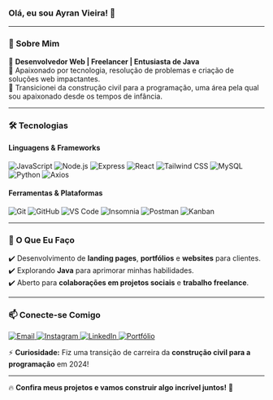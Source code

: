 ### Olá, eu sou Ayran Vieira! 👋

---

### 🚀 Sobre Mim

🔹 **Desenvolvedor Web | Freelancer | Entusiasta de Java**  
🔹 Apaixonado por tecnologia, resolução de problemas e criação de soluções web impactantes.  
🔹 Transicionei da construção civil para a programação, uma área pela qual sou apaixonado desde os tempos de infância.  

---

### 🛠️ Tecnologias

#### **Linguagens & Frameworks**
<p align="left">
  <img src="https://img.shields.io/badge/JavaScript-F7DF1E?style=for-the-badge&logo=javascript&logoColor=black" alt="JavaScript" />
  <img src="https://img.shields.io/badge/Node.js-339933?style=for-the-badge&logo=node.js&logoColor=white" alt="Node.js" />
  <img src="https://img.shields.io/badge/Express-000000?style=for-the-badge&logo=express&logoColor=white" alt="Express" />
  <img src="https://img.shields.io/badge/React-61DAFB?style=for-the-badge&logo=react&logoColor=black" alt="React" />
  <img src="https://img.shields.io/badge/Tailwind_CSS-38B2AC?style=for-the-badge&logo=tailwind-css&logoColor=white" alt="Tailwind CSS" />
  <img src="https://img.shields.io/badge/MySQL-4479A1?style=for-the-badge&logo=mysql&logoColor=white" alt="MySQL" />
  <img src="https://img.shields.io/badge/Python-3776AB?style=for-the-badge&logo=python&logoColor=white" alt="Python" />
  <img src="https://img.shields.io/badge/Axios-5A29E4?style=for-the-badge&logo=axios&logoColor=white" alt="Axios" />
</p>

#### **Ferramentas & Plataformas**
<p align="left">
  <img src="https://img.shields.io/badge/Git-F05032?style=for-the-badge&logo=git&logoColor=white" alt="Git" />
  <img src="https://img.shields.io/badge/GitHub-181717?style=for-the-badge&logo=github&logoColor=white" alt="GitHub" />
  <img src="https://img.shields.io/badge/VS_Code-007ACC?style=for-the-badge&logo=visual-studio-code&logoColor=white" alt="VS Code" />
  <img src="https://img.shields.io/badge/Insomnia-4000BF?style=for-the-badge&logo=insomnia&logoColor=white" alt="Insomnia" />
  <img src="https://img.shields.io/badge/Postman-FF6C37?style=for-the-badge&logo=postman&logoColor=white" alt="Postman" />
  <img src="https://img.shields.io/badge/Kanban-0052CC?style=for-the-badge&logo=trello&logoColor=white" alt="Kanban" />
</p>

---

### 💼 O Que Eu Faço
✔️ Desenvolvimento de **landing pages**, **portfólios** e **websites** para clientes.  
✔️ Explorando **Java** para aprimorar minhas habilidades.  
✔️ Aberto para **colaborações em projetos sociais** e **trabalho freelance**.  

---

### 📫 Conecte-se Comigo
<p align="left">
  <a href="mailto:ayrandeveloper@gmail.com" target="_blank">
    <img src="https://img.shields.io/badge/Email-D14836?style=for-the-badge&logo=gmail&logoColor=white" alt="Email" />
  </a>
  <a href="https://www.instagram.com/ayran.code" target="_blank">
    <img src="https://img.shields.io/badge/Instagram-E4405F?style=for-the-badge&logo=instagram&logoColor=white" alt="Instagram" />
  </a>
  <a href="https://www.linkedin.com/in/ayran-vieira-dev" target="_blank">
    <img src="https://img.shields.io/badge/LinkedIn-0077B5?style=for-the-badge&logo=linkedin&logoColor=white" alt="LinkedIn" />
  </a>
  <a href="https://ayran-vieira-dev.vercel.app/" target="_blank">
    <img src="https://img.shields.io/badge/Portf%C3%B3lio-000000?style=for-the-badge&logo=vercel&logoColor=white" alt="Portfólio" />
  </a>
</p>

⚡ **Curiosidade:** Fiz uma transição de carreira da **construção civil para a programação** em 2024!

---

🔥 **Confira meus projetos e vamos construir algo incrível juntos!** 🚀





<!---
ayrandev/ayrandev is a ✨ special ✨ repository because its `README.md` (this file) appears on your GitHub profile.
You can click the Preview link to take a look at your changes.
--->
